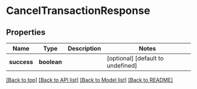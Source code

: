 # CancelTransactionResponse

## Properties

|Name | Type | Description | Notes|
|------------ | ------------- | ------------- | -------------|
|**success** | **boolean** |  | [optional] [default to undefined]|




[[Back to top]](#) [[Back to API list]](../../README.md#documentation-for-api-endpoints) [[Back to Model list]](../../README.md#documentation-for-models) [[Back to README]](../../README.md)

